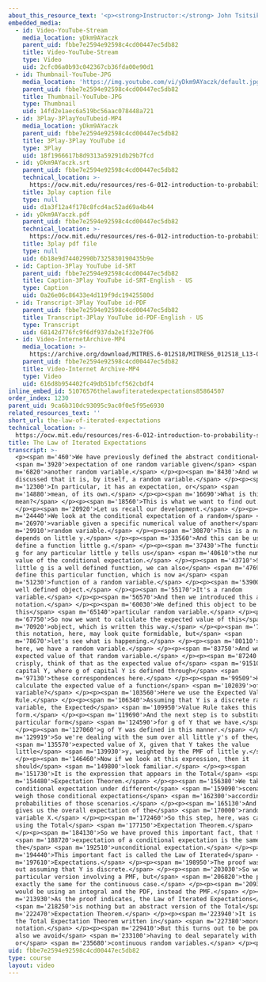 ```yaml
---
about_this_resource_text: '<p><strong>Instructor:</strong> John Tsitsiklis</p>'
embedded_media:
  - id: Video-YouTube-Stream
    media_location: yDkm9AYaczk
    parent_uid: fbbe7e2594e92598c4cd00447ec5db82
    title: Video-YouTube-Stream
    type: Video
    uid: 2cfc06a0b93c042367cb36fda00e90d1
  - id: Thumbnail-YouTube-JPG
    media_location: 'https://img.youtube.com/vi/yDkm9AYaczk/default.jpg'
    parent_uid: fbbe7e2594e92598c4cd00447ec5db82
    title: Thumbnail-YouTube-JPG
    type: Thumbnail
    uid: 14fd2e1aec6a519bc56aac078448a721
  - id: 3Play-3PlayYouTubeid-MP4
    media_location: yDkm9AYaczk
    parent_uid: fbbe7e2594e92598c4cd00447ec5db82
    title: 3Play-3Play YouTube id
    type: 3Play
    uid: 18f1966617b8d9313a59291db29b7fcd
  - id: yDkm9AYaczk.srt
    parent_uid: fbbe7e2594e92598c4cd00447ec5db82
    technical_location: >-
      https://ocw.mit.edu/resources/res-6-012-introduction-to-probability-spring-2018/part-i-the-fundamentals/the-law-of-iterated-expectations/yDkm9AYaczk.srt
    title: 3play caption file
    type: null
    uid: d1a3f12a4f178c8fcd4ac52ad69a4b44
  - id: yDkm9AYaczk.pdf
    parent_uid: fbbe7e2594e92598c4cd00447ec5db82
    technical_location: >-
      https://ocw.mit.edu/resources/res-6-012-introduction-to-probability-spring-2018/part-i-the-fundamentals/the-law-of-iterated-expectations/yDkm9AYaczk.pdf
    title: 3play pdf file
    type: null
    uid: 6b18e9d74402990b7325830190435b9e
  - id: Caption-3Play YouTube id-SRT
    parent_uid: fbbe7e2594e92598c4cd00447ec5db82
    title: Caption-3Play YouTube id-SRT-English - US
    type: Caption
    uid: 0a26e06c86433e4d119f9dc19425580d
  - id: Transcript-3Play YouTube id-PDF
    parent_uid: fbbe7e2594e92598c4cd00447ec5db82
    title: Transcript-3Play YouTube id-PDF-English - US
    type: Transcript
    uid: 68142d776fc9f6df937da2e1f32e7f06
  - id: Video-InternetArchive-MP4
    media_location: >-
      https://archive.org/download/MITRES.6-012S18/MITRES6_012S18_L13-03_300k.mp4
    parent_uid: fbbe7e2594e92598c4cd00447ec5db82
    title: Video-Internet Archive-MP4
    type: Video
    uid: 616d8b954402fc49db51bfcf562cbdf4
inline_embed_id: 51076576thelawofiteratedexpectations85864507
order_index: 1230
parent_uid: 9ca6b310dc93095c9ac0f0e5f95e6930
related_resources_text: ''
short_url: the-law-of-iterated-expectations
technical_location: >-
  https://ocw.mit.edu/resources/res-6-012-introduction-to-probability-spring-2018/part-i-the-fundamentals/the-law-of-iterated-expectations
title: The Law of Iterated Expectations
transcript: >-
  <p><span m='460'>We have previously defined the abstract conditional</span>
  <span m='3920'>expectation of one random variable given</span> <span
  m='6820'>another random variable.</span> </p><p><span m='8430'>And we
  discussed that it is, by itself, a random variable.</span> </p><p><span
  m='12300'>In particular, it has an expectation, or</span> <span
  m='14880'>mean, of its own.</span> </p><p><span m='16690'>What is this
  mean?</span> </p><p><span m='18560'>This is what we want to find out.</span>
  </p><p><span m='20920'>Let us recall our development.</span> </p><p><span
  m='24440'>We look at the conditional expectation of a random</span> <span
  m='26970'>variable given a specific numerical value of another</span> <span
  m='29910'>random variable.</span> </p><p><span m='30870'>This is a number that
  depends on little y.</span> </p><p><span m='33560'>And this can be used to
  define a function little g.</span> </p><p><span m='37430'>The function little
  g for any particular little y tells us</span> <span m='40610'>the numerical
  value of the conditional expectation.</span> </p><p><span m='43710'>Since
  little g is a well defined function, we can also</span> <span m='47690'>now
  define this particular function, which is now a</span> <span
  m='51230'>function of a random variable.</span> </p><p><span m='53900'>It's a
  well defined object.</span> </p><p><span m='55170'>It's a random
  variable.</span> </p><p><span m='56570'>And then we introduced this abstract
  notation.</span> </p><p><span m='60030'>We defined this object to be exactly
  this</span> <span m='65140'>particular random variable.</span> </p><p><span
  m='67750'>So now we want to calculate the expected value of this</span> <span
  m='70920'>object, which is written this way.</span> </p><p><span m='74440'>Now
  this notation, here, may look quite formidable, but</span> <span
  m='78670'>let's see what is happening.</span> </p><p><span m='80110'>Inside
  here, we have a random variable.</span> </p><p><span m='83750'>And we take the
  expected value of that random variable.</span> </p><p><span m='87240'>Or, more
  crisply, think of that as the expected value of</span> <span m='91510'>g of
  capital Y, where g of capital Y is defined through</span> <span
  m='97130'>these correspondences here.</span> </p><p><span m='99509'>How do we
  calculate the expected value of a function</span> <span m='102039'>of a random
  variable?</span> </p><p><span m='103560'>Here we use the Expected Value
  Rule.</span> </p><p><span m='106340'>Assuming that Y is a discrete random
  variable, the Expected</span> <span m='109950'>Value Rule takes this
  form.</span> </p><p><span m='119690'>And the next step is to substitute the
  particular form</span> <span m='124590'>for g of Y that we have.</span>
  </p><p><span m='127060'>g of Y was defined in this manner.</span> </p><p><span
  m='129919'>So we're dealing with the sum over all little y's of the</span>
  <span m='135570'>expected value of X, given that Y takes the value
  little</span> <span m='139930'>y, weighted by the PMF of little y.</span>
  </p><p><span m='146460'>Now if we look at this expression, then it
  should</span> <span m='149800'>look familiar.</span> </p><p><span
  m='151730'>It is the expression that appears in the Total</span> <span
  m='154480'>Expectation Theorem.</span> </p><p><span m='156380'>We take the
  conditional expectation under different</span> <span m='159090'>scenarios and
  weigh those conditional expectations</span> <span m='162300'>according to the
  probabilities of those scenarios.</span> </p><p><span m='165130'>And this just
  gives us the overall expectation of the</span> <span m='170000'>random
  variable X.</span> </p><p><span m='172460'>So this step, here, was carried out
  using the Total</span> <span m='177150'>Expectation Theorem.</span>
  </p><p><span m='184130'>So we have proved this important fact, that the</span>
  <span m='188720'>expectation of a conditional expectation is the same as
  the</span> <span m='192510'>unconditional expectation.</span> </p><p><span
  m='194440'>This important fact is called the Law of Iterated</span> <span
  m='197610'>Expectations.</span> </p><p><span m='198950'>The proof was carried
  out assuming that Y is discrete.</span> </p><p><span m='203030'>So we use this
  particular version involving a PMF, but</span> <span m='206820'>the proof is
  exactly the same for the continuous case.</span> </p><p><span m='209320'>You
  would be using an integral and the PDF, instead the PMF.</span> </p><p><span
  m='213930'>As the proof indicates, the Law of Iterated Expectations</span>
  <span m='218250'>is nothing but an abstract version of the Total</span> <span
  m='222470'>Expectation Theorem.</span> </p><p><span m='223940'>It is really
  the Total Expectation Theorem written in</span> <span m='227380'>more abstract
  notation.</span> </p><p><span m='229410'>But this turns out to be powerful and
  also we avoid</span> <span m='233100'>having to deal separately with discrete
  or</span> <span m='235680'>continuous random variables.</span> </p><p></p>
uid: fbbe7e2594e92598c4cd00447ec5db82
type: course
layout: video
---
```

